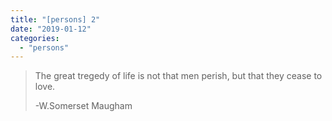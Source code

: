 ```yaml
---
title: "[persons] 2"
date: "2019-01-12"
categories: 
  - "persons"
---
```


> The great tregedy of life is not that men perish, but that they cease to love.
> 
> \-W.Somerset Maugham
